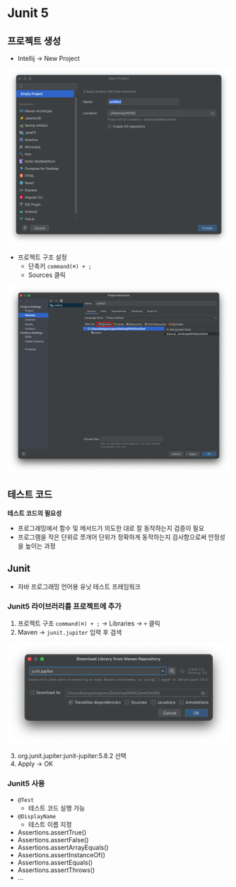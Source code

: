 # Junit 5

## 프로젝트 생성

- Intellij -> New Project 

![프로젝트 생성](./images/20.png)

- 프로젝트 구조 설정 
    - 단축키 `command(⌘) + ;`
    - Sources 클릭

![Sources 설정](./images/21.png)


## 테스트 코드

**테스트 코드의 필요성**
- 프로그래밍에서 함수 및 메서드가 의도한 대로 잘 동작하는지 검증이 필요
- 프로그램을 작은 단위로 쪼개어 단위가 정확하게 동작하는지 검사함으로써 안정성을 높이는 과정


## Junit
- 자바 프로그래밍 언어용 유닛 테스트 프레임워크


### Junit5 라이브러리를 프로젝트에 추가

1. 프로젝트 구조 `command(⌘) + ;` -> Libraries -> `+` 클릭
2. Maven -> `junit.jupiter` 입력 후 검색

![junit](./images/22.png)

3. org.junit.jupiter:junit-jupiter:5.8.2 선택
4. Apply -> OK


### Junit5 사용

- `@Test`
    - 테스트 코드 실행 가능
- `@DisplayName`
    - 테스트 이름 지정
- Assertions.assertTrue()
- Assertions.assertFalse()
- Assertions.assertArrayEquals()
- Assertions.assertInstanceOf()
- Assertions.assertEquals()
- Assertions.assertThrows()
- ...
     
<br/>







